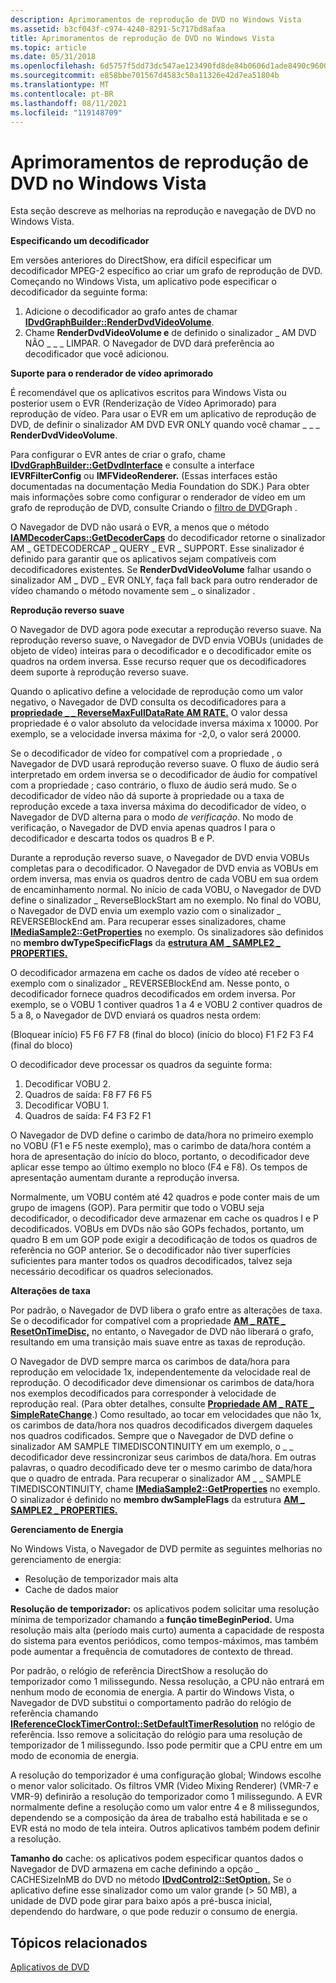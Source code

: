```yaml
---
description: Aprimoramentos de reprodução de DVD no Windows Vista
ms.assetid: b3cf043f-c974-4240-8291-5c717bd8afaa
title: Aprimoramentos de reprodução de DVD no Windows Vista
ms.topic: article
ms.date: 05/31/2018
ms.openlocfilehash: 6d5757f5dd73dc547ae123490fd8de84b0606d1ade8490c9600486df0b846541
ms.sourcegitcommit: e858bbe701567d4583c50a11326e42d7ea51804b
ms.translationtype: MT
ms.contentlocale: pt-BR
ms.lasthandoff: 08/11/2021
ms.locfileid: "119148709"
---
```

# <a name="dvd-playback-enhancements-in-windows-vista"></a>Aprimoramentos de reprodução de DVD no Windows Vista

Esta seção descreve as melhorias na reprodução e navegação de DVD no Windows Vista.

**Especificando um decodificador**

Em versões anteriores do DirectShow, era difícil especificar um decodificador MPEG-2 específico ao criar um grafo de reprodução de DVD. Começando no Windows Vista, um aplicativo pode especificar o decodificador da seguinte forma:

1.  Adicione o decodificador ao grafo antes de chamar [**IDvdGraphBuilder::RenderDvdVideoVolume**](/windows/desktop/api/Strmif/nf-strmif-idvdgraphbuilder-renderdvdvideovolume).
2.  Chame **RenderDvdVideoVolume e** de definido o sinalizador \_ AM DVD NÃO \_ \_ \_ LIMPAR. O Navegador de DVD dará preferência ao decodificador que você adicionou.

**Suporte para o renderador de vídeo aprimorado**

É recomendável que os aplicativos escritos para [](enhanced-video-renderer-filter.md) Windows Vista ou posterior usem o EVR (Renderização de Vídeo Aprimorado) para reprodução de vídeo. Para usar o EVR em um aplicativo de reprodução de DVD, de definir o sinalizador AM DVD EVR ONLY quando você chamar \_ \_ \_ **RenderDvdVideoVolume**.

Para configurar o EVR antes de criar o grafo, chame [**IDvdGraphBuilder::GetDvdInterface**](/windows/desktop/api/Strmif/nf-strmif-idvdgraphbuilder-getdvdinterface) e consulte a interface **IEVRFilterConfig** ou **IMFVideoRenderer.** (Essas interfaces estão documentadas na documentação Media Foundation do SDK.) Para obter mais informações sobre como configurar o renderador de vídeo em um grafo de reprodução de DVD, consulte Criando o [filtro de DVD](building-the-dvd-filter-graph.md)Graph .

O Navegador de DVD não usará o EVR, a menos que o método [**IAMDecoderCaps::GetDecoderCaps**](/windows/desktop/api/Strmif/nf-strmif-iamdecodercaps-getdecodercaps) do decodificador retorne o sinalizador AM \_ GETDECODERCAP \_ QUERY \_ EVR \_ SUPPORT. Esse sinalizador é definido para garantir que os aplicativos sejam compatíveis com decodificadores existentes. Se **RenderDvdVideoVolume** falhar usando o sinalizador AM \_ DVD \_ EVR ONLY, faça fall back para outro renderador de vídeo chamando o método novamente sem \_ o sinalizador .

**Reprodução reverso suave**

O Navegador de DVD agora pode executar a reprodução reverso suave. Na reprodução reverso suave, o Navegador de DVD envia VOBUs (unidades de objeto de vídeo) inteiras para o decodificador e o decodificador emite os quadros na ordem inversa. Esse recurso requer que os decodificadores deem suporte à reprodução reverso suave.

Quando o aplicativo define a velocidade de reprodução como um valor negativo, o Navegador de DVD consulta os decodificadores para a [**propriedade \_ \_ ReverseMaxFullDataRate AM RATE.**](am-rate-reversemaxfulldatarate-property.md) O valor dessa propriedade é o valor absoluto da velocidade inversa máxima x 10000. Por exemplo, se a velocidade inversa máxima for -2,0, o valor será 20000.

Se o decodificador de vídeo for compatível com a propriedade , o Navegador de DVD usará reprodução reverso suave. O fluxo de áudio será interpretado em ordem inversa se o decodificador de áudio for compatível com a propriedade ; caso contrário, o fluxo de áudio será mudo. Se o decodificador de vídeo não dá suporte à propriedade ou a taxa de reprodução excede a taxa inversa máxima do decodificador de vídeo, o Navegador de DVD alterna para o modo *de verificação*. No modo de verificação, o Navegador de DVD envia apenas quadros I para o decodificador e descarta todos os quadros B e P.

Durante a reprodução reverso suave, o Navegador de DVD envia VOBUs completas para o decodificador. O Navegador de DVD envia as VOBUs em ordem inversa, mas envia os quadros dentro de cada VOBU em sua ordem de encaminhamento normal. No início de cada VOBU, o Navegador de DVD define o sinalizador \_ ReverseBlockStart am no exemplo. No final do VOBU, o Navegador de DVD envia um exemplo vazio com o sinalizador \_ REVERSEBlockEnd am. Para recuperar esses sinalizadores, chame [**IMediaSample2::GetProperties**](/windows/desktop/api/Strmif/nf-strmif-imediasample2-getproperties) no exemplo. Os sinalizadores são definidos no **membro dwTypeSpecificFlags** da [**estrutura AM \_ SAMPLE2 \_ PROPERTIES.**](/windows/win32/api/strmif/ns-strmif-am_sample2_properties)

O decodificador armazena em cache os dados de vídeo até receber o exemplo com o sinalizador \_ REVERSEBlockEnd am. Nesse ponto, o decodificador fornece quadros decodificados em ordem inversa. Por exemplo, se o VOBU 1 contiver quadros 1 a 4 e VOBU 2 contiver quadros de 5 a 8, o Navegador de DVD enviará os quadros nesta ordem:

(Bloquear início) F5 F6 F7 F8 (final do bloco) (início do bloco) F1 F2 F3 F4 (final do bloco)

O decodificador deve processar os quadros da seguinte forma:

1.  Decodificar VOBU 2.
2.  Quadros de saída: F8 F7 F6 F5
3.  Decodificar VOBU 1.
4.  Quadros de saída: F4 F3 F2 F1

O Navegador de DVD define o carimbo de data/hora no primeiro exemplo no VOBU (F1 e F5 neste exemplo), mas o carimbo de data/hora contém a hora de apresentação do início do bloco, portanto, o decodificador deve aplicar esse tempo ao último exemplo no bloco (F4 e F8). Os tempos de apresentação aumentam durante a reprodução inversa.

Normalmente, um VOBU contém até 42 quadros e pode conter mais de um grupo de imagens (GOP). Para permitir que todo o VOBU seja decodificador, o decodificador deve armazenar em cache os quadros I e P decodificados. VOBUs em DVDs não são GOPs fechados, portanto, um quadro B em um GOP pode exigir a decodificação de todos os quadros de referência no GOP anterior. Se o decodificador não tiver superfícies suficientes para manter todos os quadros decodificados, talvez seja necessário decodificar os quadros selecionados.

**Alterações de taxa**

Por padrão, o Navegador de DVD libera o grafo entre as alterações de taxa. Se o decodificador for compatível com a propriedade [**AM \_ RATE \_ ResetOnTimeDisc,**](am-rate-resetontimedisc-property.md) no entanto, o Navegador de DVD não liberará o grafo, resultando em uma transição mais suave entre as taxas de reprodução.

O Navegador de DVD sempre marca os carimbos de data/hora para reprodução em velocidade 1x, independentemente da velocidade real de reprodução. O decodificador deve dimensionar os carimbos de data/hora nos exemplos decodificados para corresponder à velocidade de reprodução real. (Para obter detalhes, consulte [**Propriedade AM \_ RATE \_ SimpleRateChange**](am-rate-simpleratechange-property.md).) Como resultado, ao tocar em velocidades que não 1x, os carimbos de data/hora nos quadros decodificados divergem daqueles nos quadros codificados. Sempre que o Navegador de DVD define o sinalizador AM SAMPLE TIMEDISCONTINUITY em um exemplo, o \_ \_ decodificador deve ressincronizar seus carimbos de data/hora. Em outras palavras, o quadro decodificado deve ter o mesmo carimbo de data/hora que o quadro de entrada. Para recuperar o sinalizador AM \_ \_ SAMPLE TIMEDISCONTINUITY, chame [**IMediaSample2::GetProperties**](/windows/desktop/api/Strmif/nf-strmif-imediasample2-getproperties) no exemplo. O sinalizador é definido no **membro dwSampleFlags** da estrutura [**AM \_ SAMPLE2 \_ PROPERTIES.**](/windows/win32/api/strmif/ns-strmif-am_sample2_properties)

**Gerenciamento de Energia**

No Windows Vista, o Navegador de DVD permite as seguintes melhorias no gerenciamento de energia:

-   Resolução de temporizador mais alta
-   Cache de dados maior

**Resolução de temporizador:** os aplicativos podem solicitar uma resolução mínima de temporizador chamando a **função timeBeginPeriod.** Uma resolução mais alta (período mais curto) aumenta a capacidade de resposta do sistema para eventos periódicos, como tempos-máximos, mas também pode aumentar a frequência de comutadores de contexto de thread.

Por padrão, o relógio de referência DirectShow a resolução do temporizador como 1 milissegundo. Nessa resolução, a CPU não entrará em nenhum modo de economia de energia. A partir do Windows Vista, o Navegador de DVD substitui o comportamento padrão do relógio de referência chamando [**IReferenceClockTimerControl::SetDefaultTimerResolution**](/windows/desktop/api/Strmif/nf-strmif-ireferenceclocktimercontrol-setdefaulttimerresolution) no relógio de referência. Isso remove a solicitação do relógio para uma resolução de temporizador de 1 milissegundo. Isso pode permitir que a CPU entre em um modo de economia de energia.

A resolução do temporizador é uma configuração global; Windows escolhe o menor valor solicitado. Os filtros VMR (Video Mixing Renderer) (VMR-7 e VMR-9) definirão a resolução do temporizador como 1 milissegundo. A EVR normalmente define a resolução como um valor entre 4 e 8 milissegundos, dependendo se a composição da área de trabalho está habilitada e se o EVR está no modo de tela inteira. Outros aplicativos também podem definir a resolução.

**Tamanho do** cache: os aplicativos podem especificar quantos dados o Navegador de DVD armazena em cache definindo a opção \_ CACHESizeInMB do DVD no método [**IDvdControl2::SetOption.**](/windows/desktop/api/Strmif/nf-strmif-idvdcontrol2-setoption) Se o aplicativo define esse sinalizador como um valor grande (> 50 MB), a unidade de DVD pode girar para baixo após a pré-busca inicial, dependendo do hardware, o que pode reduzir o consumo de energia.

## <a name="related-topics"></a>Tópicos relacionados

<dl> <dt>

[Aplicativos de DVD](dvd-applications.md)
</dt> </dl>

 

 



